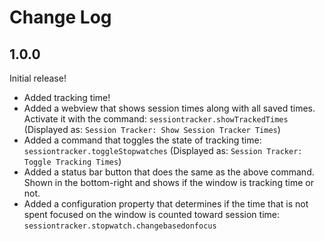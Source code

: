 # Change Log
## 1.0.0
Initial release!

- Added tracking time!
- Added a webview that shows session times along with all saved times. Activate it with the command: `sessiontracker.showTrackedTimes` (Displayed as: `Session Tracker: Show Session Tracker Times`)
- Added a command that toggles the state of tracking time: `sessiontracker.toggleStopwatches`  (Displayed as: `Session Tracker: Toggle Tracking Times`)
- Added a status bar button that does the same as the above command. Shown in the bottom-right and shows if the window is tracking time or not.
- Added a configuration property that determines if the time that is not spent focused on the window is counted toward session time: `sessiontracker.stopwatch.changebasedonfocus`